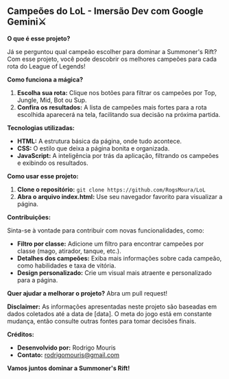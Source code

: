 ##  Campeões do LoL - Imersão Dev com Google Gemini⚔️

**O que é esse projeto?**

Já se perguntou qual campeão escolher para dominar a Summoner's Rift? Com esse projeto, você pode descobrir os melhores campeões para cada rota do League of Legends! 

**Como funciona a mágica?**

1. **Escolha sua rota:** Clique nos botões para filtrar os campeões por Top, Jungle, Mid, Bot ou Sup.
2. **Confira os resultados:** A lista de campeões mais fortes para a rota escolhida aparecerá na tela, facilitando sua decisão na próxima partida.

**Tecnologias utilizadas:**

* **HTML:** A estrutura básica da página, onde tudo acontece.
* **CSS:** O estilo que deixa a página bonita e organizada.
* **JavaScript:** A inteligência por trás da aplicação, filtrando os campeões e exibindo os resultados.

**Como usar esse projeto:**

1. **Clone o repositório:** `git clone https://github.com/RogsMoura/LoL`
2. **Abra o arquivo index.html:** Use seu navegador favorito para visualizar a página.

**Contribuições:**

Sinta-se à vontade para contribuir com novas funcionalidades, como:

* **Filtro por classe:** Adicione um filtro para encontrar campeões por classe (mago, atirador, tanque, etc.).
* **Detalhes dos campeões:** Exiba mais informações sobre cada campeão, como habilidades e taxa de vitória.
* **Design personalizado:** Crie um visual mais atraente e personalizado para a página.

**Quer ajudar a melhorar o projeto?** Abra um pull request! 

**Disclaimer:** As informações apresentadas neste projeto são baseadas em dados coletados até a data de [data]. O meta do jogo está em constante mudança, então consulte outras fontes para tomar decisões finais.

**Créditos:**

* **Desenvolvido por:** Rodrigo Mouris
* **Contato:** rodrigomouris@gmail.com

**Vamos juntos dominar a Summoner's Rift!**
